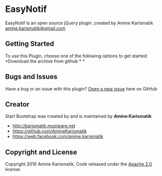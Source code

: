 # EasyNotif
EasyNotif is an open source jQuery plugin ,created by Amine Karismatik <amine.karismatik@gmail.com>

## Getting Started

To use this Plugin, choose one of the following options to get started:
*Download the archive from github
*
*

## Bugs and Issues

Have a bug or an issue with this plugin? [Open a new issue](https://github.com/AmineKarismatik/EasyNotif/issues) here on GitHub 

## Creator

Start Bootstrap was created by and is maintained by **Amine Karismatik**

* http://karismatik.moziware.net
* https://github.com/AmineKarismatik
* https://web.facebook.com/amine.karismatik

## Copyright and License

Copyright 2016 Amine Karismatik, Code released under the [Apache 2.0](https://github.com/AmineKarismatik/EasyNotif/LICENSE) license.
